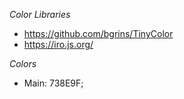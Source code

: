 *Color Libraries*

- https://github.com/bgrins/TinyColor
- https://iro.js.org/

*Colors*
- Main: 738E9F;


